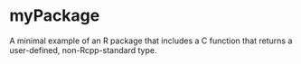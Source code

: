 # myPackage
A minimal example of an R package that includes a C function that returns a user-defined, non-Rcpp-standard type.

